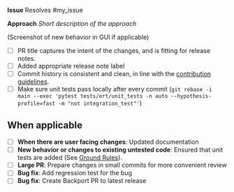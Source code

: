 **Issue**
Resolves #my_issue


**Approach**
_Short description of the approach_

(Screenshot of new behavior in GUI if applicable)


- [ ] PR title captures the intent of the changes, and is fitting for release notes.
- [ ] Added appropriate release note label
- [ ] Commit history is consistent and clean, in line with the [contribution guidelines](https://github.com/equinor/ert/blob/main/CONTRIBUTING.md).
- [ ] Make sure unit tests pass locally after every commit (`git rebase -i main
      --exec 'pytest tests/ert/unit_tests -n auto --hypothesis-profile=fast -m "not integration_test"'`)

## When applicable
- [ ] **When there are user facing changes**: Updated documentation
- [ ] **New behavior or changes to existing untested code**: Ensured that unit tests are added (See [Ground Rules](https://github.com/equinor/ert/blob/main/CONTRIBUTING.md#ground-rules)).
- [ ] **Large PR**: Prepare changes in small commits for more convenient review
- [ ] **Bug fix**: Add regression test for the bug
- [ ] **Bug fix**: Create Backport PR to latest release

<!--
Adding labels helps the maintainers when writing release notes. This is the [list of release note labels](https://github.com/equinor/ert/labels?q=release-notes).
-->
